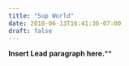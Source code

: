 ```yaml
---
title: "Sup World"
date: 2018-06-13T16:41:36-07:00
draft: false
---
```


**Insert Lead paragraph here.****
